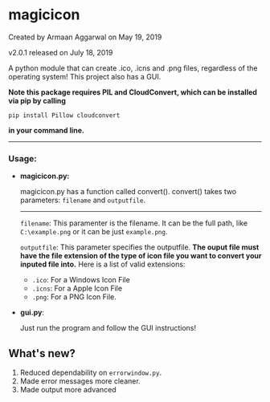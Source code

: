 # magicicon
Created by Armaan Aggarwal on May 19, 2019

v2.0.1 released on July 18, 2019


A python module that can create .ico, .icns and .png files, regardless of the operating system! This project also has a GUI.

**Note this package requires PIL and CloudConvert, which can be installed via pip by calling** 

`pip install Pillow cloudconvert` 

**in your command line.**

****

### Usage:
* **magicicon.py:**

	magicicon.py has a function called convert(). 
	convert() takes two parameters: `filename` and `outputfile`.
	
	****
	
	
	`filename`: This paramenter is the filename. It can be the full path, like `C:\example.png` or it can be just `example.png`.
	 
		
	`outputfile`: This parameter specifies the outputfile. **The ouput file must have the file extension of the type of icon file                         you want to convert your inputed file into.** Here is a list of valid extensions:
	
	* `.ico`: For a Windows Icon File
	* `.icns`: For a Apple Icon File
	* `.png`: For a PNG Icon File.
	
	


* **gui.py**:
	
	Just run the program and follow the GUI instructions!

## What's new?

1. Reduced dependability on `errorwindow.py`.
2. Made error messages more cleaner.
3. Made output more advanced